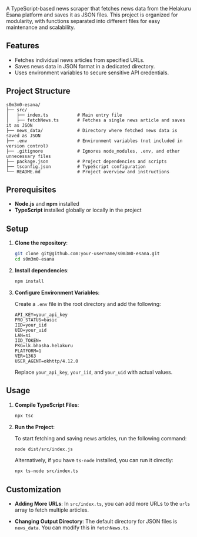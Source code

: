 A TypeScript-based news scraper that fetches news data from the Helakuru Esana platform and saves it as JSON files. This project is organized for modularity, with functions separated into different files for easy maintenance and scalability.

## Features

- Fetches individual news articles from specified URLs.
- Saves news data in JSON format in a dedicated directory.
- Uses environment variables to secure sensitive API credentials.

## Project Structure

```
s0m3m0-esana/
├── src/
│   ├── index.ts           # Main entry file
│   ├── fetchNews.ts       # Fetches a single news article and saves it as JSON
├── news_data/             # Directory where fetched news data is saved as JSON
├── .env                   # Environment variables (not included in version control)
├── .gitignore             # Ignores node_modules, .env, and other unnecessary files
├── package.json           # Project dependencies and scripts
├── tsconfig.json          # TypeScript configuration
└── README.md              # Project overview and instructions
```

## Prerequisites

- **Node.js** and **npm** installed
- **TypeScript** installed globally or locally in the project

## Setup

1. **Clone the repository**:

   ```bash
   git clone git@github.com:your-username/s0m3m0-esana.git
   cd s0m3m0-esana
   ```

2. **Install dependencies**:

   ```bash
   npm install
   ```

3. **Configure Environment Variables**:

   Create a `.env` file in the root directory and add the following:

   ```plaintext
   API_KEY=your_api_key
   PRO_STATUS=basic
   IID=your_iid
   UID=your_uid
   LAN=si
   IID_TOKEN=
   PKG=lk.bhasha.helakuru
   PLATFORM=1
   VER=1363
   USER_AGENT=okhttp/4.12.0
   ```

   Replace `your_api_key`, `your_iid`, and `your_uid` with actual values.

## Usage

1. **Compile TypeScript Files**:

   ```bash
   npx tsc
   ```

2. **Run the Project**:

   To start fetching and saving news articles, run the following command:

   ```bash
   node dist/src/index.js
   ```

   Alternatively, if you have `ts-node` installed, you can run it directly:

   ```bash
   npx ts-node src/index.ts
   ```

## Customization

- **Adding More URLs**: In `src/index.ts`, you can add more URLs to the `urls` array to fetch multiple articles.

- **Changing Output Directory**: The default directory for JSON files is `news_data`. You can modify this in `fetchNews.ts`.

